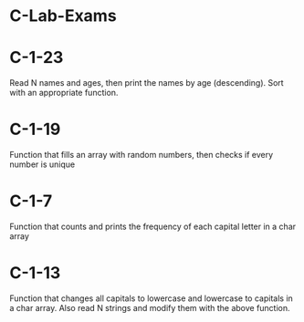 # C-Lab-Exams

# C-1-23
Read N names and ages, then print the names by age (descending). Sort with an appropriate function.

# C-1-19
Function that fills an array with random numbers, then checks if every number is unique

# C-1-7
Function that counts and prints the frequency of each capital letter in a char array

# C-1-13
Function that changes all capitals to lowercase and lowercase to capitals in a char array. Also read N strings and modify them with the above function.
